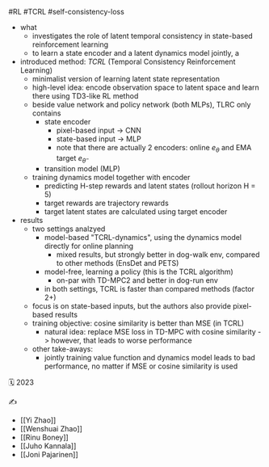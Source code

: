 #RL #TCRL #self-consistency-loss

- what
	- investigates the role of latent temporal consistency in state-based reinforcement learning
	- to learn a state encoder and a latent dynamics model jointly, a
- introduced method: *TCRL* (Temporal Consistency Reinforcement Learning)
	- minimalist version of learning latent state representation
	- high-level idea: encode observation space to latent space and learn there using TD3-like RL method
	- beside value network and policy network (both MLPs), TLRC only contains
		- state encoder
			- pixel-based input -> CNN
			- state-based input -> MLP
			- note that there are actually 2 encoders: online $e_\theta$ and EMA target $e_{\theta^-}$
		- transition model (MLP)
	- training dynamics model together with encoder
		- predicting H-step rewards and latent states (rollout horizon H = 5)
		- target rewards are trajectory rewards
		- target latent states are calculated using target encoder
- results
	- two settings analzyed
		- model-based "TCRL-dynamics", using the dynamics model directly for online planning
			- mixed results, but strongly better in dog-walk env, compared to other methods (EnsDet and PETS)
		- model-free, learning a policy (this is the TCRL algorithm)
			- on-par with TD-MPC2 and better in dog-run env
		- in both settings, TCRL is faster than compared methods (factor 2+)
	- focus is on state-based inputs, but the authors also provide pixel-based results
	- training objective: cosine similarity is better than MSE (in TCRL)
		- natural idea: replace MSE loss in TD-MPC with cosine similarity
		  -> however, that leads to worse performance
	- other take-aways:
		- jointly training value function and dynamics model leads to bad performance, no matter if MSE or cosine similarity is used

🗓️ 2023

✍️
- [[Yi Zhao]]
- [[Wenshuai Zhao]]
- [[Rinu Boney]]
- [[Juho Kannala]]
- [[Joni Pajarinen]]
